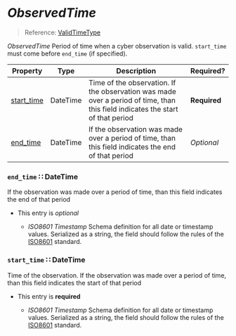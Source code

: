 <a id="map4"></a>
# *ObservedTime*

> Reference: [ValidTimeType](http://stixproject.github.io/data-model/1.2/indicator/ValidTimeType/)

*ObservedTime* Period of time when a cyber observation is valid.  `start_time` must come before `end_time` (if specified).

| Property | Type | Description | Required? |
| -------- | ---- | ----------- | --------- |
|[start_time](#start_time-datetime)|DateTime|Time of the observation.  If the observation was made over a period of time, than this field indicates the start of that period|**Required**|
|[end_time](#end_time-datetime)|DateTime|If the observation was made over a period of time, than this field indicates the end of that period|_Optional_|


<a id="end_time-datetime"></a>
### `end_time` ∷ DateTime

If the observation was made over a period of time, than this field indicates the end of that period

* This entry is _optional_


  * *ISO8601 Timestamp* Schema definition for all date or timestamp values.  Serialized as a string, the field should follow the rules of the [ISO8601](https://en.wikipedia.org/wiki/ISO_8601) standard.

<a id="start_time-datetime"></a>
### `start_time` ∷ DateTime

Time of the observation.  If the observation was made over a period of time, than this field indicates the start of that period

* This entry is **required**


  * *ISO8601 Timestamp* Schema definition for all date or timestamp values.  Serialized as a string, the field should follow the rules of the [ISO8601](https://en.wikipedia.org/wiki/ISO_8601) standard.
